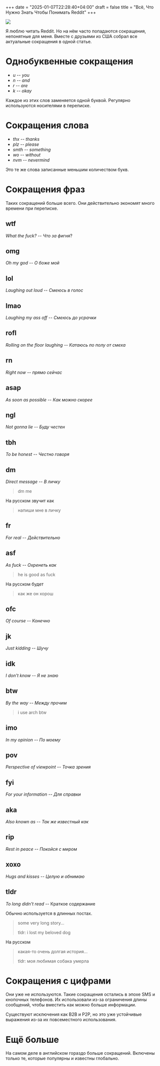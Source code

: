 +++
date = "2025-01-07T22:28:40+04:00"
draft = false
title = "Всё, Что Нужно Знать Чтобы Понимать Reddit"
+++

![](/EnglishAcronyms.png)

Я люблю читать Reddit. Но на нём часто попадаются сокращения, непонятные для меня. Вместе с друзьями из США собрал все актуальные сокращения в одной статье.

# Однобуквенные сокращения

- _u_ -- _you_
- _n_ -- _and_
- _r_ -- _are_
- _k_ -- _okay_

Каждое из этих слов заменяется одной буквой. Регулярно используются носителями в переписке.

# Сокращения слова

- _thx_ -- _thanks_
- _plz_ -- _please_
- _smth_ -- _something_
- _wo_ -- _without_
- _nvm_ -- _nevermind_

Это те же слова записанные меньшим количеством букв.

# Сокращения фраз

Таких сокращений больше всего. Они действительно экономят много времени при переписке.

## wtf

_What the fuck?_ -- _Что за фигня_?

## omg

_Oh my god_ -- _О боже мой_

## lol

_Laughing out loud_ -- _Смеюсь в голос_

## lmao

_Laughing my ass off_ -- _Смеюсь до усрачки_

## rofl

_Rolling on the floor laughing_ -- _Катаюсь по полу от смеха_

## rn

_Right now_ -- _прямо сейчас_

## asap

_As soon as possible_ -- _Как можно скорее_

## ngl

_Not gonna lie_ -- _Буду честен_

## tbh

_To be honest_ -- _Честно говоря_

## dm

_Direct message_ -- _В личку_

> dm me

На русском звучит как

> напиши мне в личку

## fr

_For real_ -- _Действительно_

## asf

_As fuck_ -- _Охренеть как_

> he is good as fuck

На русском будет

> как же он хорош

## ofc

_Of course_ -- _Конечно_

## jk

_Just kidding_ -- _Шучу_

## idk

_I don't know_ -- _Я не знаю_

## btw

_By the way_ -- _Между прочим_

> i use arch btw

## imo

_In my opinion_ -- _По моему_

## pov

_Perspective of viewpoint_ -- _Точка зрения_

## fyi

_For your information_ -- _Для справки_

## aka

_Also known as_ -- _Так же известный как_

## rip

_Rest in peace_ -- _Покойся с миром_

## xoxo

_Hugs and kisses_ -- _Целую и обнимаю_

## tldr

_To long didn't read_ -- Краткое содержание

Обычно используется в длинных постах.

> some very long story...
>
> tldr: i lost my beloved dog

На русском

> какая-то очень долгая история...
> 
> tldr: моя любимая собака умерла

# Сокращения с цифрами

Они уже не используются. Такие сокращения остались в эпохе SMS и кнопочных телефонов. Их использовали из-за ограничения длины сообщений, чтобы вместить как можно больше информации.

Существуют исключения как B2B и P2P, но это уже устойчивые выражения из-за их повсеместного использования.

# Ещё больше

На самом деле в английском гораздо больше сокращений. Включены только те, которые популярны и известны глобально.
